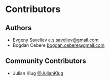 # Contributors

## Authors
* Evgeny Saveliev [e.s.saveliev@gmail.com](mailto:e.s.saveliev@gmail.com)
* Bogdan Cebere [bogdan.cebere@gmail.com](mailto:bogdan.cebere@gmail.com)

## Community Contributors
* Julian Klug [@JulianKlug](https://github.com/JulianKlug)
